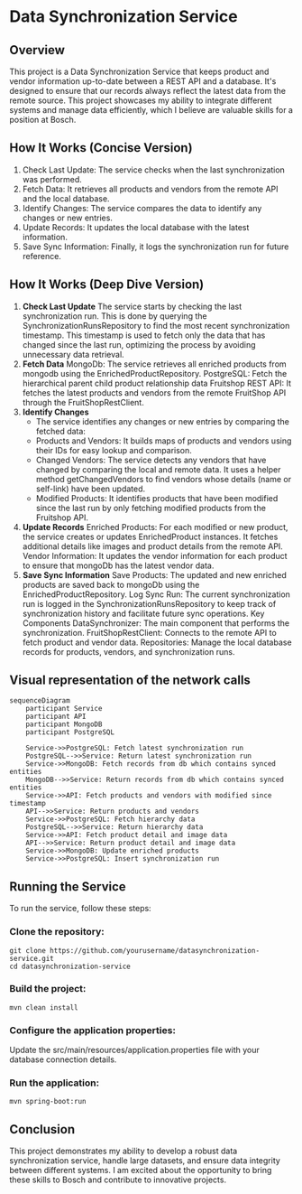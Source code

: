 # Data Synchronization Service
## Overview
This project is a Data Synchronization Service that keeps product and vendor information up-to-date between a REST API and a database. It's designed to ensure that our records always reflect the latest data from the remote source. This project showcases my ability to integrate different systems and manage data efficiently, which I believe are valuable skills for a position at Bosch.

## How It Works (Concise Version)
1. Check Last Update: The service checks when the last synchronization was performed.
2. Fetch Data: It retrieves all products and vendors from the remote API and the local database.
3. Identify Changes: The service compares the data to identify any changes or new entries.
4. Update Records: It updates the local database with the latest information.
5. Save Sync Information: Finally, it logs the synchronization run for future reference.

## How It Works (Deep Dive Version)
1. **Check Last Update**
   The service starts by checking the last synchronization run. This is done by querying the SynchronizationRunsRepository to find the most recent synchronization timestamp. This timestamp is used to fetch only the data that has changed since the last run, optimizing the process by avoiding unnecessary data retrieval.
2. **Fetch Data**
   MongoDb: The service retrieves all enriched products from mongodb using the EnrichedProductRepository.
   PostgreSQL: Fetch the hierarchical parent child product relationship data 
   Fruitshop REST API: It fetches the latest products and vendors from the remote FruitShop API through the FruitShopRestClient.
3. **Identify Changes**
   - The service identifies any changes or new entries by comparing the fetched data:
   - Products and Vendors: It builds maps of products and vendors using their IDs for easy lookup and comparison.
   - Changed Vendors: The service detects any vendors that have changed by comparing the local and remote data. It uses a helper method getChangedVendors to find vendors whose details (name or self-link) have been updated.
   - Modified Products: It identifies products that have been modified since the last run by only fetching modified products from the Fruitshop API.
4. **Update Records**
   Enriched Products: For each modified or new product, the service creates or updates EnrichedProduct instances. It fetches additional details like images and product details from the remote API.
   Vendor Information: It updates the vendor information for each product to ensure that mongoDb has the latest vendor data.
5. **Save Sync Information**
   Save Products: The updated and new enriched products are saved back to mongoDb using the EnrichedProductRepository.
   Log Sync Run: The current synchronization run is logged in the SynchronizationRunsRepository to keep track of synchronization history and facilitate future sync operations.
   Key Components
   DataSynchronizer: The main component that performs the synchronization.
   FruitShopRestClient: Connects to the remote API to fetch product and vendor data.
   Repositories: Manage the local database records for products, vendors, and synchronization runs.

## Visual representation of the network calls
```mermaid
sequenceDiagram
    participant Service
    participant API
    participant MongoDB
    participant PostgreSQL

    Service->>PostgreSQL: Fetch latest synchronization run
    PostgreSQL-->>Service: Return latest synchronization run
    Service->>MongoDB: Fetch records from db which contains synced entities
    MongoDB-->>Service: Return records from db which contains synced entities
    Service->>API: Fetch products and vendors with modified since timestamp
    API-->>Service: Return products and vendors
    Service->>PostgreSQL: Fetch hierarchy data
    PostgreSQL-->>Service: Return hierarchy data
    Service->>API: Fetch product detail and image data
    API-->>Service: Return product detail and image data
    Service->>MongoDB: Update enriched products
    Service->>PostgreSQL: Insert synchronization run
```
## Running the Service

To run the service, follow these steps:


### Clone the repository:
```
git clone https://github.com/yourusername/datasynchronization-service.git
cd datasynchronization-service
```
### Build the project:
```
mvn clean install
```
### Configure the application properties:

Update the src/main/resources/application.properties file with your database connection details.

### Run the application:
```
mvn spring-boot:run
```
## Conclusion
This project demonstrates my ability to develop a robust data synchronization service, handle large datasets, and ensure data integrity between different systems. I am excited about the opportunity to bring these skills to Bosch and contribute to innovative projects.